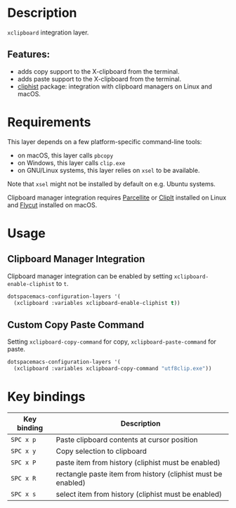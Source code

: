 # Description

`xclipboard` integration layer.

## Features:

-   adds copy support to the X-clipboard from the terminal.
-   adds paste support to the X-clipboard from the terminal.
-   [cliphist](https://github.com/redguardtoo/cliphist) package:
    integration with clipboard managers on Linux and macOS.

# Requirements

This layer depends on a few platform-specific command-line tools:

-   on macOS, this layer calls `pbcopy`
-   on Windows, this layer calls `clip.exe`
-   on GNU/Linux systems, this layer relies on `xsel` to be available.

Note that `xsel` might not be installed by default on e.g. Ubuntu
systems.

Clipboard manager integration requires
[Parcellite](http://parcellite.sourceforge.net/) or
[ClipIt](https://github.com/CristianHenzel/ClipIt) installed on Linux
and [Flycut](https://github.com/TermiT/Flycut) installed on macOS.

# Usage

## Clipboard Manager Integration

Clipboard manager integration can be enabled by setting
`xclipboard-enable-cliphist` to `t`.

``` commonlisp
dotspacemacs-configuration-layers '(
  (xclipboard :variables xclipboard-enable-cliphist t))
```

## Custom Copy Paste Command

Setting `xclipboard-copy-command` for copy, `xclipboard-paste-command`
for paste.

``` commonlisp
dotspacemacs-configuration-layers '(
  (xclipboard :variables xclipboard-copy-command "utf8clip.exe"))
```

# Key bindings

| Key binding | Description                                                  |
|-------------|--------------------------------------------------------------|
| `SPC x p`   | Paste clipboard contents at cursor position                  |
| `SPC x y`   | Copy selection to clipboard                                  |
| `SPC x P`   | paste item from history (cliphist must be enabled)           |
| `SPC x R`   | rectangle paste item from history (cliphist must be enabled) |
| `SPC x s`   | select item from history (cliphist must be enabled)          |
